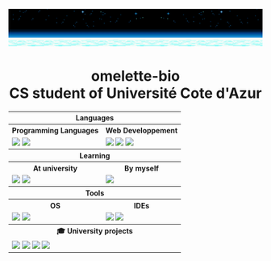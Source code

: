 ![Cover Image](./zob.jpg)

<h1 align="center">omelette-bio<br/>CS student of Université Cote d'Azur</h1>

<table align="center">
  <!-- <tr>
    <th colspan="3">Connect with me: </th>
  </tr> -->
  
  <!-- <tr>
    <td align="center">
      <a href="https://discordapp.com/users/381898390662807565" target="blank"><img src="https://img.shields.io/badge/discord-%235865F2?style=for-the-badge&logo=discord&logoColor=white"></a>
    </td>
  </tr> -->
  
  <tr>
    <th colspan="2">Languages</th>
  </tr>
  
  <tr>
    <th>Programming Languages</th>
    <th>Web Developpement</th>
  </tr>
  
  <tr>
    <td>
      <img src="https://img.shields.io/badge/python-3776AB?style=for-the-badge&logo=python&logoColor=white"/>
      <img src="https://img.shields.io/badge/C-A8B9CC?style=for-the-badge&logo=c&logoColor=white"/>
    </td>
    <td>
      <img src="https://img.shields.io/badge/html5-%23E34F26?style=for-the-badge&logo=html5&logoColor=white">
      <img src="https://img.shields.io/badge/css3-%231572B6?style=for-the-badge&logo=css3&logoColor=white">
      <img src="https://img.shields.io/badge/JavaScript-F7DF1E?style=for-the-badge&logo=javascript&logoColor=white">
    </td>
  </tr>

  <tr>
    <th colspan="2">Learning</th>
  </tr>
  
  <tr>
    <th colspan="1">At university</th>
    <th colspan="1">By myself</th>
  </tr>

  <tr>
    <td>
      <img src="https://img.shields.io/badge/java-%23437291?style=for-the-badge&logo=openjdk&logoColor=white">
      <img src="https://img.shields.io/badge/ocaml-%23EC6813?style=for-the-badge&logo=ocaml&logoColor=white">
    </td>
    <td colspan="1">
      <img src="https://img.shields.io/badge/rust-000000?style=for-the-badge&logo=rust&logoColor=white">
    </td>
  </tr>

  <tr>
    <th colspan="2">Tools</th>
  </tr>
  
  <tr>
    <th>OS</th>
    <th>IDEs</th>
  </tr>

  <tr>
    <td>
      <img src="https://img.shields.io/badge/ubuntu-%23E95420?style=for-the-badge&logo=ubuntu&logoColor=white">
      <img src="https://img.shields.io/badge/windows-%230078D4?style=for-the-badge&logo=windows&logoColor=white">
    </td>
    <td>
      <img src="https://img.shields.io/badge/NeoVim-%2357A143.svg?&style=for-the-badge&logo=neovim&logoColor=white" />
      <img src="https://img.shields.io/badge/VSCode-%23007ACC?style=for-the-badge&logo=visualstudiocode&logoColor=white">
    </td>
  </tr>
  
<tr>
  <th colspan="2">🎓 University projects</th>  
</tr> 

<tr>
  <td colspan="2">
    <a href="https://github.com/omelette-bio/bataille-navale"><img src="https://img.shields.io/badge/bataille%20navale-A8B9CC?style=for-the-badge&logo=c&logoColor=white"></a>
    <a href="https://github.com/omelette-bio/mrsync"><img src="https://img.shields.io/badge/mrsync-3776AB?style=for-the-badge&logo=python&logoColor=white"></a>
    <a href="https://github.com/omelette-bio/projet-concept-ia"><img src="https://img.shields.io/badge/concepts%20ia-3776AB?style=for-the-badge&logo=python&logoColor=white"></a>
    <a href="https://github.com/omelette-bio/les-nuits-de-padhiver"><img src="https://img.shields.io/badge/simple%20rpg-%23437291?style=for-the-badge&logo=openjdk&logoColor=white"></a>
  </td>
</tr>
</table>

<!-- [<img src="https://img.shields.io/badge/bataille%20navale-A8B9CC?style=for-the-badge&logo=c&logoColor=white">](https://github.com/omelette-bio/bataille-navale)
[<img src="https://img.shields.io/badge/mrsync-3776AB?style=for-the-badge&logo=python&logoColor=white">](https://github.com/omelette-bio/mrsync)
[<img src="https://img.shields.io/badge/concepts%20ia-3776AB?style=for-the-badge&logo=python&logoColor=white">](https://github.com/omelette-bio/projet-concept-ia)
[<img src="https://img.shields.io/badge/simple%20rpg-%23437291?style=for-the-badge&logo=openjdk&logoColor=white">](https://github.com/omelette-bio/les-nuits-de-padhiver) -->

<!-- [![Top Langs](https://github-readme-stats.vercel.app/api/top-langs/?username=omelette-bio&layout=compact&theme=omni)](https://github.com/omelette-bio) -->
